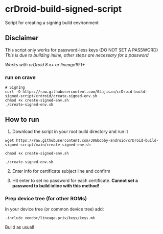 # crDroid-build-signed-script
Script for creating a signing build environment

## Disclaimer
This script only works for password-less keys (DO NOT SET A PASSWORD) *This is due to building inline, other steps are necessary for a password*

*Works with crDroid 8.x+ or lineage19.1+*

### run on crave 
```
# Signing
curl -O https://raw.githubusercontent.com/Gtajisan/crDroid-build-signed-script/crdroid/create-signed-env.sh
chmod +x create-signed-env.sh
./create-signed-env.sh
```

## How to run
1. Download the script in your root build directory and run it

`wget https://raw.githubusercontent.com/306bobby-android/crDroid-build-signed-script/main/create-signed-env.sh`

`chmod +x create-signed-env.sh`

`./create-signed-env.sh`

2. Enter info for certificate subject line and confirm

3. Hit enter to set no password for each certificate. **Cannot set a password to build inline with this method!**

### Prep device tree (for other ROMs)
In your device tree (or common device tree) add:

`-include vendor/lineage-priv/keys/keys.mk`

Build as usual!
